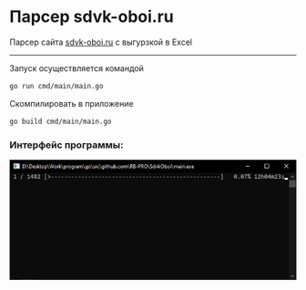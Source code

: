 # Парсер sdvk-oboi.ru

Парсер сайта [sdvk-oboi.ru](https://sdvk-oboi.ru/) с выгурзкой в Excel

---

Запуск осуществляется командой

```bash
go run cmd/main/main.go
```

Скомпилировать в приложение

```bash
go build cmd/main/main.go
```


### Интерфейс программы:

![TestImage](docs/test.png)
